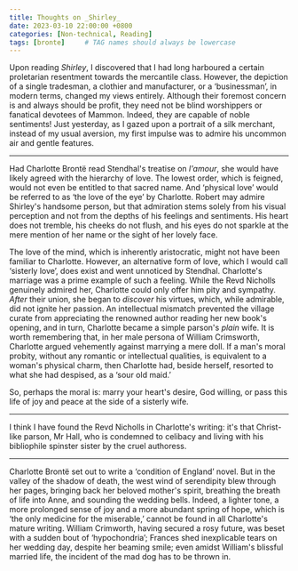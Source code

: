 ```yaml
---
title: Thoughts on _Shirley_
date: 2023-03-10 22:00:00 +0800
categories: [Non-technical, Reading]
tags: [bronte]     # TAG names should always be lowercase
---
```


Upon reading _Shirley_, I discovered that I had long harboured a certain proletarian resentment towards the mercantile class. However, the depiction of a single tradesman, a clothier and manufacturer, or a ‘businessman’, in modern terms, changed my views entirely. Although their foremost concern is and always should be profit, they need not be blind worshippers or fanatical devotees of Mammon. Indeed, they are capable of noble sentiments! Just yesterday, as I gazed upon a portrait of a silk merchant, instead of my usual aversion, my first impulse was to admire his uncommon air and gentle features.

---

Had Charlotte Brontë read Stendhal's treatise on _l'amour_, she would have likely agreed with the hierarchy of love. The lowest order, which is feigned, would not even be entitled to that sacred name. And ‘physical love’ would be referred to as ‘the love of the eye’ by Charlotte. Robert may admire Shirley's handsome person, but that admiration stems solely from his visual perception and not from the depths of his feelings and sentiments. His heart does not tremble, his cheeks do not flush, and his eyes do not sparkle at the mere mention of her name or the sight of her lovely face.

The love of the mind, which is inherently aristocratic, might not have been familiar to Charlotte. However, an alternative form of love, which I would call ‘sisterly love’, does exist and went unnoticed by Stendhal. Charlotte's marriage was a prime example of such a feeling. While the Revd Nicholls genuinely admired her, Charlotte could only offer him pity and sympathy. _After_ their union, she began to _discover_ his virtues, which, while admirable, did not ignite her passion. An intellectual mismatch prevented the village curate from appreciating the renowned author reading her new book's opening, and in turn, Charlotte became a simple parson's _plain_ wife. It is worth remembering that, in her male persona of William Crimsworth, Charlotte argued vehemently against marrying a mere doll. If a man's moral probity, without any romantic or intellectual qualities, is equivalent to a woman's physical charm, then Charlotte had, beside herself, resorted to what she had despised, as a ‘sour old maid.’

So, perhaps the moral is: marry your heart's desire, God willing, or pass this life of joy and peace at the side of a sisterly wife.

---

I think I have found the Revd Nicholls in Charlotte's writing: it's that Christ-like parson, Mr Hall, who is condemned to celibacy and living with his bibliophile spinster sister by the cruel authoress.

---

Charlotte Brontë set out to write a ‘condition of England’ novel. But in the valley of the shadow of death, the west wind of serendipity blew through her pages, bringing back her beloved mother's spirit, breathing the breath of life into Anne, and sounding the wedding bells. Indeed, a lighter tone, a more prolonged sense of joy and a more abundant spring of hope, which is ‘the only medicine for the miserable,’ cannot be found in all Charlotte's mature writing. William Crimworth, having secured a rosy future, was beset with a sudden bout of ‘hypochondria’; Frances shed inexplicable tears on her wedding day, despite her beaming smile; even amidst William's blissful married life, the incident of the mad dog has to be thrown in.